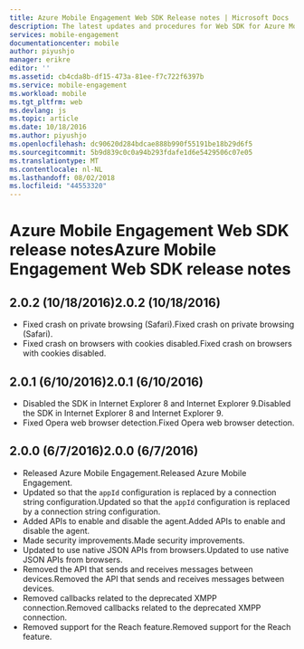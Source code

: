 ```yaml
---
title: Azure Mobile Engagement Web SDK Release notes | Microsoft Docs
description: The latest updates and procedures for Web SDK for Azure Mobile Engagement
services: mobile-engagement
documentationcenter: mobile
author: piyushjo
manager: erikre
editor: ''
ms.assetid: cb4cda8b-df15-473a-81ee-f7c722f6397b
ms.service: mobile-engagement
ms.workload: mobile
ms.tgt_pltfrm: web
ms.devlang: js
ms.topic: article
ms.date: 10/18/2016
ms.author: piyushjo
ms.openlocfilehash: dc90620d284bdcae888b990f55191be18b29d6f5
ms.sourcegitcommit: 5b9d839c0c0a94b293fdafe1d6e5429506c07e05
ms.translationtype: MT
ms.contentlocale: nl-NL
ms.lasthandoff: 08/02/2018
ms.locfileid: "44553320"
---
```

# <a name="azure-mobile-engagement-web-sdk-release-notes"></a><span data-ttu-id="48e56-103">Azure Mobile Engagement Web SDK release notes</span><span class="sxs-lookup"><span data-stu-id="48e56-103">Azure Mobile Engagement Web SDK release notes</span></span>
## <a name="202-10182016"></a><span data-ttu-id="48e56-104">2.0.2 (10/18/2016)</span><span class="sxs-lookup"><span data-stu-id="48e56-104">2.0.2 (10/18/2016)</span></span>
* <span data-ttu-id="48e56-105">Fixed crash on private browsing (Safari).</span><span class="sxs-lookup"><span data-stu-id="48e56-105">Fixed crash on private browsing (Safari).</span></span>
* <span data-ttu-id="48e56-106">Fixed crash on browsers with cookies disabled.</span><span class="sxs-lookup"><span data-stu-id="48e56-106">Fixed crash on browsers with cookies disabled.</span></span>

## <a name="201-6102016"></a><span data-ttu-id="48e56-107">2.0.1 (6/10/2016)</span><span class="sxs-lookup"><span data-stu-id="48e56-107">2.0.1 (6/10/2016)</span></span>
* <span data-ttu-id="48e56-108">Disabled the SDK in Internet Explorer 8 and Internet Explorer 9.</span><span class="sxs-lookup"><span data-stu-id="48e56-108">Disabled the SDK in Internet Explorer 8 and Internet Explorer 9.</span></span>
* <span data-ttu-id="48e56-109">Fixed Opera web browser detection.</span><span class="sxs-lookup"><span data-stu-id="48e56-109">Fixed Opera web browser detection.</span></span>

## <a name="200-672016"></a><span data-ttu-id="48e56-110">2.0.0 (6/7/2016)</span><span class="sxs-lookup"><span data-stu-id="48e56-110">2.0.0 (6/7/2016)</span></span>
* <span data-ttu-id="48e56-111">Released Azure Mobile Engagement.</span><span class="sxs-lookup"><span data-stu-id="48e56-111">Released Azure Mobile Engagement.</span></span>
* <span data-ttu-id="48e56-112">Updated so that the `appId` configuration is replaced by a connection string configuration.</span><span class="sxs-lookup"><span data-stu-id="48e56-112">Updated so that the `appId` configuration is replaced by a connection string configuration.</span></span>
* <span data-ttu-id="48e56-113">Added APIs to enable and disable the agent.</span><span class="sxs-lookup"><span data-stu-id="48e56-113">Added APIs to enable and disable the agent.</span></span>
* <span data-ttu-id="48e56-114">Made security improvements.</span><span class="sxs-lookup"><span data-stu-id="48e56-114">Made security improvements.</span></span>
* <span data-ttu-id="48e56-115">Updated to use native JSON APIs from browsers.</span><span class="sxs-lookup"><span data-stu-id="48e56-115">Updated to use native JSON APIs from browsers.</span></span>
* <span data-ttu-id="48e56-116">Removed the API that sends and receives messages between devices.</span><span class="sxs-lookup"><span data-stu-id="48e56-116">Removed the API that sends and receives messages between devices.</span></span>
* <span data-ttu-id="48e56-117">Removed callbacks related to the deprecated XMPP connection.</span><span class="sxs-lookup"><span data-stu-id="48e56-117">Removed callbacks related to the deprecated XMPP connection.</span></span>
* <span data-ttu-id="48e56-118">Removed support for the Reach feature.</span><span class="sxs-lookup"><span data-stu-id="48e56-118">Removed support for the Reach feature.</span></span>

